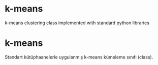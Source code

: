# k-means

k-means clustering class implemented with standard python libraries

# k-means

Standart kütüphaanelerle uygulanmış k-means kümeleme sınıfı (class).
